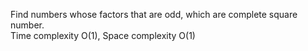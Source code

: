 Find numbers whose factors that are odd, which are complete square number.  
Time complexity O(1), Space complexity O(1)
